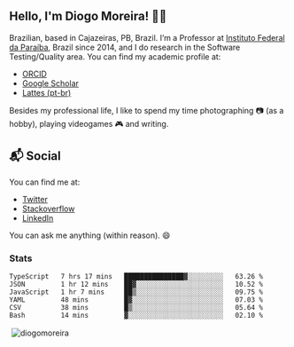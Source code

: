 ## Hello, I'm Diogo Moreira! 👋🏻

Brazilian, based in Cajazeiras, PB, Brazil.
I’m a Professor at [Instituto Federal da Paraíba](https://ifpb.edu.br), Brazil since 2014, and I do research in the Software Testing/Quality area. You can find my academic profile at:

- [ORCID](https://orcid.org/0000-0003-1803-6565)
- [Google Scholar](https://scholar.google.com.br/citations?hl=pt-BR&user=DlSdlvEAAAAJ)
- [Lattes (pt-br)](http://buscatextual.cnpq.br/buscatextual/visualizacv.do?id=K4384159A1)

Besides my professional life, I like to spend my time photographing 📷 (as a hobby), playing videogames 🎮 and writing.

## 📬 Social

You can find me at:

- [Twitter](https://twitter.com/diogodmoreira)
- [Stackoverflow](https://stackoverflow.com/users/1541533/diogo-moreira)
- [LinkedIn](https://linkedin.com/in/diogodmoreira)

You can ask me anything (within reason). 😄

### Stats

<!--START_SECTION:waka-->

```text
TypeScript   7 hrs 17 mins   ███████████████▓░░░░░░░░░   63.26 %
JSON         1 hr 12 mins    ██▓░░░░░░░░░░░░░░░░░░░░░░   10.52 %
JavaScript   1 hr 7 mins     ██▒░░░░░░░░░░░░░░░░░░░░░░   09.75 %
YAML         48 mins         █▓░░░░░░░░░░░░░░░░░░░░░░░   07.03 %
CSV          38 mins         █▒░░░░░░░░░░░░░░░░░░░░░░░   05.64 %
Bash         14 mins         ▓░░░░░░░░░░░░░░░░░░░░░░░░   02.10 %
```

<!--END_SECTION:waka-->

<p>&nbsp;<img align="center" src="https://github-readme-stats.vercel.app/api?username=diogomoreira&show_icons=true&theme=dark&locale=en" alt="diogomoreira" /></p>
